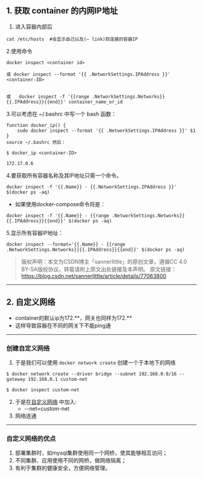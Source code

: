 ## 1. 获取 container 的内网IP地址

1. 进入容器内部后

```shell
cat /etc/hosts  #会显示自己以及(– link)软连接的容器IP
```

2.使用命令
``` shell
docker inspect <container id>

或 docker inspect --format '{{ .NetworkSettings.IPAddress }}' <container-ID>


或   docker inspect -f '{{range .NetworkSettings.Networks}}{{.IPAddress}}{{end}}' container_name_or_id
```

3.可以考虑在 ~/.bashrc 中写一个 bash 函数：

```shell
function docker_ip() {
    sudo docker inspect --format '{{ .NetworkSettings.IPAddress }}' $1
}
source ~/.bashrc 然后：

$ docker_ip <container-ID>

172.17.0.6
```
4.要获取所有容器名称及其IP地址只需一个命令。

```
docker inspect -f '{{.Name}} - {{.NetworkSettings.IPAddress }}' $(docker ps -aq)
```

- 如果使用docker-compose命令将是：

```shell
docker inspect -f '{{.Name}} - {{range .NetworkSettings.Networks}}{{.IPAddress}}{{end}}' $(docker ps -aq)
```

5.显示所有容器IP地址：
```shell
docker inspect --format='{{.Name}} - {{range .NetworkSettings.Networks}}{{.IPAddress}}{{end}}' $(docker ps -aq)

```

>版权声明：本文为CSDN博主「sannerlittle」的原创文章，遵循CC 4.0 BY-SA版权协议，转载请附上原文出处链接及本声明。
  原文链接：https://blog.csdn.net/sannerlittle/article/details/77063800
  
---


## 2. 自定义网络

- container的默认ip为172.\*\*，网关也同样为172.\*\*
- 这样导致容器在不同的网关下不能ping通
---
### 创建自定义网络

1. 于是我们可以使用 `docker network create` 创建一个于本地下的网络

```shell
$ docker network create --driver bridge --subnet 192.168.0.0/16 --gateway 192.168.0.1 custom-net

$ docker inspect custom-net
```
2. 于是在[自定义网络](Run命令.md#网络配置#自定义网络) 中加入:
	- --net=custom-net
3. 网络连通
---
### 自定义网络的优点

1. 部署集群时，如mysql集群使用同一个网桥，使其能够相互访问；
2. 不同集群、应用使用不同的网桥，做网络隔离；
3. 有利于集群的健康安全，方便网络管理。
